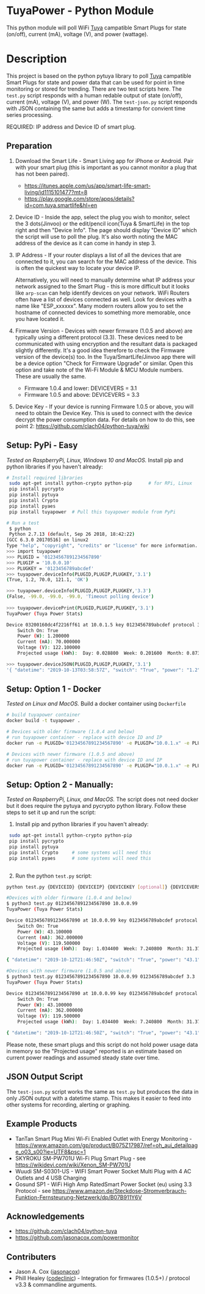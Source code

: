 # TuyaPower - Python Module
This python module will poll WiFi [Tuya](https://en.tuya.com/) campatible Smart Plugs for state (on/off), current (mA), voltage (V), and power (wattage). 

# Description
This project is based on the python pytuya library to poll [Tuya](https://en.tuya.com/) campatible Smart Plugs for state and power data that can be used for point in time monitoring or stored for trending.  There are two test scripts here. The `test.py` script responds with a human redable output of state (on/off), current (mA), voltage (V), and power (W).  The `test-json.py` script responds with JSON containing the same but adds a timestamp for convient time series processing.

REQUIRED: IP address and Device ID of smart plug.

## Preparation
1. Download the Smart Life - Smart Living app for iPhone or Android. Pair with your smart plug (this is important as you cannot monitor a plug that has not been paired).  
	* https://itunes.apple.com/us/app/smart-life-smart-living/id1115101477?mt=8
	* https://play.google.com/store/apps/details?id=com.tuya.smartlife&hl=en
2. Device ID - Inside the app, select the plug you wish to monitor, select the 3 dots(Jinvoo) or the edit/pencil icon(Tuya & SmartLife) in the top right and then "Device Info".  The page should display "Device ID" which the script will use to poll the plug. It's also worth noting the MAC address of the device as it can come in handy in step 3.
3. IP Address - If your router displays a list of all the devices that are connected to it, you can search for the MAC address of the device. This is often the quickest way to locate your device IP.

	Alternatively, you will need to manually determine what IP address your network assigned to the Smart Plug - this is more difficult but it looks like `arp-scan` can help identify devices on your network.  WiFi Routers often have a list of devices connected as well. Look for devices with a name like "ESP_xxxxxx". Many modern routers allow you to set the hostname of connected devices to something more memorable, once you have located it.

4. Firmware Version - Devices with newer firmware (1.0.5 and above) are typically using a different protocol (3.3). These devices need to be communicated with using encryption and the resultant data is packaged slightly differently. It's a good idea therefore to check the Firmware version of the device(s) too. In the Tuya/SmartLife/Jinvoo app there will be a device option "Check for Firmware Upgrade" or similar. Open this option and take note of the Wi-Fi Module & MCU Module numbers. These are usually the same.  
	* Firmware 1.0.4 and lower:  DEVICEVERS = 3.1
	* Firmware 1.0.5 and above:  DEVICEVERS = 3.3 

5. Device Key - If your device is running Firmware 1.0.5 or above, you will need to obtain the Device Key. This is used to connect with the device  decrypt the power consumption data. For details on how to do this, see point 2: https://github.com/clach04/python-tuya/wiki 

## Setup: PyPi - Easy  
_Tested on RaspberryPi, Linux, Windows 10 and MacOS._ 
Install pip and python libraries if you haven't already:
```bash
# Install required libraries
 sudo apt-get install python-crypto python-pip		# for RPi, Linux
 pip install pycrypto
 pip install pytuya
 pip install Crypto		
 pip install pyaes		
 pip install tuyapower  # Pull this tuyapower module from PyPi

# Run a test
 $ python
 Python 2.7.13 (default, Sep 26 2018, 18:42:22) 
[GCC 6.3.0 20170516] on linux2
Type "help", "copyright", "credits" or "license" for more information.
>>> import tuyapower
>>> PLUGID = '01234567891234567890'
>>> PLUGIP = '10.0.0.10'
>>> PLUGKEY = '0123456789abcdef'
>>> tuyapower.deviceInfo(PLUGID,PLUGIP,PLUGKEY,'3.1')
(True, 1.2, 70.0, 121.1, 'OK')

>>> tuyapower.deviceInfo(PLUGID,PLUGIP,PLUGKEY,'3.3')
(False, -99.0, -99.0, -99.0, 'Timeout polling device')
 
>>> tuyapower.devicePrint(PLUGID,PLUGIP,PLUGKEY,'3.1')
TuyaPower (Tuya Power Stats)

Device 03200160dc4f2216ff61 at 10.0.1.5 key 0123456789abcdef protocol 3.1:
    Switch On: True
    Power (W): 1.200000
    Current (mA): 70.000000
    Voltage (V): 122.100000
    Projected usage (kWh):  Day: 0.028800  Week: 0.201600  Month: 0.873600

>>> tuyapower.deviceJSON(PLUGID,PLUGIP,PLUGKEY,'3.1')
'{ "datetime": "2019-10-13T03:58:57Z", "switch": "True", "power": "1.2", "current": "70.0", "voltage": "122.1", "response": "OK" }'
```

## Setup: Option 1 - Docker
_Tested on Linux and MacOS._
Build a docker container using `Dockerfile` 
```bash
# build tuyapower container
docker build -t tuyapower .

# Devices with older firmware (1.0.4 and below)
# run tuyapower container - replace with device ID and IP 
docker run -e PLUGID='01234567891234567890' -e PLUGIP="10.0.1.x" -e PLUGKEY="0123456789abcdef" tuyapower

# Devices with newer firmware (1.0.5 and above)
# run tuyapower container - replace with device ID and IP 
docker run -e PLUGID='01234567891234567890' -e PLUGIP="10.0.1.x" -e PLUGKEY="0123456789abcdef" -e PLUGINVERS="3.3" tuyapower
```

## Setup: Option 2 - Manually:  
_Tested on RaspberryPi, Linux, and MacOS._ 
The script does not need docker but it does require the pytuya and pycrypto python library. Follow these steps to set it up and run the script:

1. Install pip and python libraries if you haven't already:

```bash
 sudo apt-get install python-crypto python-pip		
 pip install pycrypto
 pip install pytuya
 pip install Crypto		# some systems will need this
 pip install pyaes		# some systems will need this
 
```

2. Run the python `test.py` script:
```bash
python test.py {DEVICEID} {DEVICEIP} {DEVICEKEY [optional]} {DEVICEVERS [optional]}

#Devices with older firmware (1.0.4 and below)
$ python3 test.py 01234567891234567890 10.0.0.99
TuyaPower (Tuya Power Stats)

Device 01234567891234567890 at 10.0.0.99 key 0123456789abcdef protocal 3.1:
    Switch On: True
    Power (W): 43.100000
    Current (mA): 362.000000
    Voltage (V): 119.500000
    Projected usage (kWh):  Day: 1.034400  Week: 7.240800  Month: 31.376800

{ "datetime": "2019-10-12T21:46:50Z", "switch": "True", "power": "43.1", "current": "362.0", "voltage": "119.5" }

#Devices with newer firmware (1.0.5 and above)
$ python3 test.py 01234567891234567890 10.0.0.99 0123456789abcdef 3.3
TuyaPower (Tuya Power Stats)

Device 01234567891234567890 at 10.0.0.99 key 0123456789abcdef protocal 3.3:
    Switch On: True
    Power (W): 43.100000
    Current (mA): 362.000000
    Voltage (V): 119.500000
    Projected usage (kWh):  Day: 1.034400  Week: 7.240800  Month: 31.376800

{ "datetime": "2019-10-12T21:46:50Z", "switch": "True", "power": "43.1", "current": "362.0", "voltage": "119.5" }

```
Please note, these smart plugs and this script do not hold power usage data in memory so the "Projected usage" reported is an estimate based on current power readings and assumed steady state over time. 

## JSON Output Script
The `test-json.py` script works the same as `test.py` but produces the data in only JSON output with a datetime stamp.  This makes it easier to feed into other systems for recording, alerting or graphing.

## Example Products 
* TanTan Smart Plug Mini Wi-Fi Enabled Outlet with Energy Monitoring - https://www.amazon.com/gp/product/B075Z17987/ref=oh_aui_detailpage_o03_s00?ie=UTF8&psc=1
* SKYROKU SM-PW701U Wi-Fi Plug Smart Plug - see https://wikidevi.com/wiki/Xenon_SM-PW701U
* Wuudi SM-S0301-US - WIFI Smart Power Socket Multi Plug with 4 AC Outlets and 4 USB Charging
* Gosund SP1 - WiFi High Amp RatedSmart Power Socket (eu) using 3.3 Protocol - see https://www.amazon.de/Steckdose-Stromverbrauch-Funktion-Fernsteurung-Netzwerk/dp/B07B911Y6V

## Acknowledgements 
* https://github.com/clach04/python-tuya
* https://github.com/jasonacox.com/powermonitor

## Contributers
* Jason A. Cox ([jasonacox](https://github.com/jasonacox))
* Phill Healey ([codeclinic](https://github.com/codeclinic)) - Integration for firmwares (1.0.5+) / protocol v3.3 & commandline arguments.
